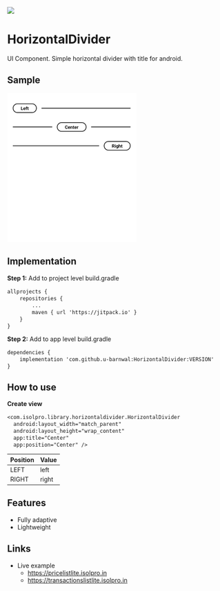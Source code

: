[![](https://jitpack.io/v/u-barnwal/HorizontalDivider.svg)](https://jitpack.io/#u-barnwal/HorizontalDivider)
# HorizontalDivider
UI Component. Simple horizontal divider with title for android.

## Sample
<img  src="./samples/preview1.png">

## Implementation
**Step 1:** Add to project level build.gradle

    allprojects {
		repositories {
			...
			maven { url 'https://jitpack.io' }
		}
	}

**Step 2:** Add to app level build.gradle

	dependencies {
	    implementation 'com.github.u-barnwal:HorizontalDivider:VERSION'
	}
## How to use
**Create view**

    <com.isolpro.library.horizontaldivider.HorizontalDivider
      android:layout_width="match_parent"
      android:layout_height="wrap_content"
      app:title="Center"
      app:position="Center" />


|Position|Value
|---|---|
|LEFT|left|
|RIGHT|right|

## Features

 - Fully adaptive
 - Lightweight

## Links
 - Live example
   - https://pricelistlite.isolpro.in
    - https://transactionslistlite.isolpro.in
